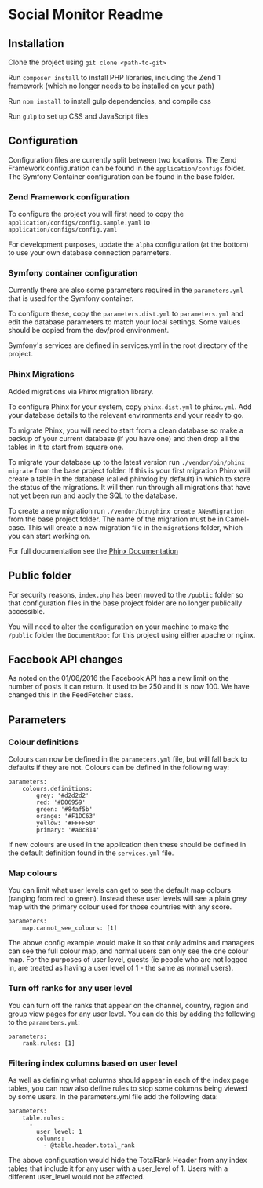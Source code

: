 # Social Monitor Readme

## Installation

Clone the project using `git clone <path-to-git>`

Run `composer install` to install PHP libraries, including the Zend 1 framework (which no longer needs to be installed on your path)

Run `npm install` to install gulp dependencies, and compile css

Run `gulp` to set up CSS and JavaScript files

## Configuration

Configuration files are currently split between two locations. The Zend Framework configuration can be found in the `application/configs` folder. The Symfony Container configuration can be found in the base folder.

### Zend Framework configuration

To configure the project you will first need to copy the `application/configs/config.sample.yaml` to `application/configs/config.yaml`

For development purposes, update the `alpha` configuration (at the bottom) to use your own database connection parameters.

### Symfony container configuration

Currently there are also some parameters required in the `parameters.yml` that is used for the Symfony container.

To configure these, copy the `parameters.dist.yml` to `parameters.yml` and edit the database parameters to match your local settings. Some values should be copied from the dev/prod environment.

Symfony's services are defined in services.yml in the root directory of the project.

### Phinx Migrations

Added migrations via Phinx migration library.

To configure Phinx for your system, copy `phinx.dist.yml` to `phinx.yml`. Add your database details to the relevant environments and your ready to go.

To migrate Phinx, you will need to start from a clean database so make a backup of your current database (if you have one) and then drop all the tables in it to start from square one.

To migrate your database up to the latest version run `./vendor/bin/phinx migrate` from the base project folder. If this is your first migration Phinx will create a table in the database (called phinxlog by default) in which to store the status of the migrations. It will then run through all migrations that have not yet been run and apply the SQL to the database.

To create a new migration run `./vendor/bin/phinx create ANewMigration` from the base project folder. The name of the migration must be in Camel-case. This will create a new migration file in the `migrations` folder, which you can start working on.

For full documentation see the [Phinx Documentation](http://docs.phinx.org/en/latest/)

## Public folder

For security reasons, `index.php` has been moved to the `/public` folder so that configuration files in the base project folder are no longer publically accessible.

You will need to alter the configuration on your machine to make the `/public` folder the `DocumentRoot` for this project using either apache or nginx.

## Facebook API changes

As noted on the 01/06/2016 the Facebook API has a new limit on the number of posts it can return. It used to be 250 and it is now 100. We have changed this in the FeedFetcher class.


## Parameters

### Colour definitions

Colours can now be defined in the `parameters.yml` file, but will fall back to defaults if they are not. Colours can be defined in the following way:

```
parameters:
    colours.definitions:
        grey: '#d2d2d2'
        red: '#D06959'
        green: '#84af5b'
        orange: '#F1DC63'
        yellow: '#FFFF50'
        primary: '#a0c814'
```

If new colours are used in the application then these should be defined in the default definition found in the `services.yml` file.

### Map colours

You can limit what user levels can get to see the default map colours (ranging from red to green). Instead these user levels will see a plain grey map with the primary colour used for those countries with any score.

```
parameters:
    map.cannot_see_colours: [1]
```

The above config example would make it so that only admins and managers can see the full colour map, and normal users can only see the one colour map. For the purposes of user level, guests (ie people who are not logged in, are treated as having a user level of 1 - the same as normal users).

### Turn off ranks for any user level

You can turn off the ranks that appear on the channel, country, region and group view pages for any user level. You can do this by adding the following to the `parameters.yml`:

```
parameters:
    rank.rules: [1]
```

### Filtering index columns based on user level

As well as defining what columns should appear in each of the index page tables, you can now also define rules to stop some columns being viewed by some users. In the parameters.yml file add the following data:
```
parameters:
    table.rules:
      -
        user_level: 1
        columns:
          - @table.header.total_rank
```

The above configuration would hide the TotalRank Header from any index tables that include it for any user with a user_level of 1. Users with a different user_level would not be affected.